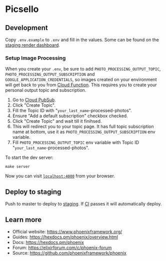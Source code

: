 # Picsello

## Development

Copy `.env.example` to `.env` and fill in the values. Some can be found on the [staging render dashboard](https://dashboard.render.com/web/srv-c2rpv4girho5clngbd4g/shell).

### Setup Image Processing 

When you create your `.env`, be sure to add `PHOTO_PROCESSING_OUTPUT_TOPIC`, `PHOTO_PROCESSING_OUTPUT_SUBSCRIPTION` and `GOOGLE_APPLICATION_CREDENTIALS`, so images created on your environment will get back to you from [Cloud Function](https://console.cloud.google.com/functions/list?project=celtic-rite-323300). This requires you to create your personal output topic and subscription.
1. Go to [Cloud PubSub](https://console.cloud.google.com/cloudpubsub/topic/list?project=celtic-rite-323300).
2. Click "Create Topic".
3. Fill the Topic ID with "`your_last_name`-processed-photos".
4. Ensure "Add a default subscription" checkbox checked.
5. Click "Create Topic" and wait till it finihsed.
6. This will redirect you to your topic page. It has full topic subscription name at bottom, use it as `PHOTO_PROCESSING_OUTPUT_SUBSCRIPTION` env variable.
7. Fill `PHOTO_PROCESSING_OUTPUT_TOPIC` env variable with Topic ID "`your_last_name`-processed-photos".




To start the dev server:

    make server

Now you can visit [`localhost:4000`](http://localhost:4000) from your browser.

## Deploy to staging

Push to master to deploy to [staging](https://picsello-staging.onrender.com/). If [CI](https://github.com/Picsello/picsello-app/actions/workflows/ci.yml) passes it will automatically deploy.

## Learn more

  * Official website: https://www.phoenixframework.org/
  * Guides: https://hexdocs.pm/phoenix/overview.html
  * Docs: https://hexdocs.pm/phoenix
  * Forum: https://elixirforum.com/c/phoenix-forum
  * Source: https://github.com/phoenixframework/phoenix


